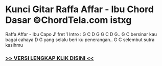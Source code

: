 
 # Kunci Gitar Raffa Affar - Ibu Chord Dasar ©ChordTela.com istxg


Raffa Affar - Ibu Capo ♪ fret 1 Intro : G C D G G C D G.. G C bersinar kau bagai cahaya D G yang selalu beri ku penerangan.. G C selembut sutra kasihmu

###  <a href="https://shortlighzx.web.app?sq=Kunci Gitar Raffa Affar - Ibu Chord Dasar ©ChordTela.com"> >> VERSI LENGKAP KLIK DISINI << </a>
